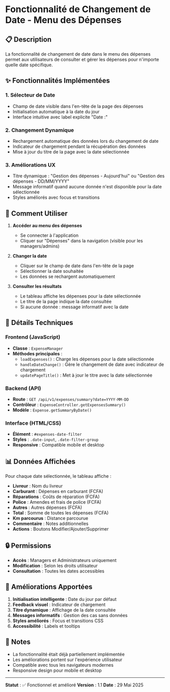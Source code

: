 # Fonctionnalité de Changement de Date - Menu des Dépenses

## 📋 Description

La fonctionnalité de changement de date dans le menu des dépenses permet aux utilisateurs de consulter et gérer les dépenses pour n'importe quelle date spécifique.

## ✨ Fonctionnalités Implémentées

### 1. **Sélecteur de Date**
- Champ de date visible dans l'en-tête de la page des dépenses
- Initialisation automatique à la date du jour
- Interface intuitive avec label explicite "Date :"

### 2. **Changement Dynamique**
- Rechargement automatique des données lors du changement de date
- Indicateur de chargement pendant la récupération des données
- Mise à jour du titre de la page avec la date sélectionnée

### 3. **Améliorations UX**
- Titre dynamique : "Gestion des dépenses - Aujourd'hui" ou "Gestion des dépenses - DD/MM/YYYY"
- Message informatif quand aucune donnée n'est disponible pour la date sélectionnée
- Styles améliorés avec focus et transitions

## 🎯 Comment Utiliser

1. **Accéder au menu des dépenses**
   - Se connecter à l'application
   - Cliquer sur "Dépenses" dans la navigation (visible pour les managers/admins)

2. **Changer la date**
   - Cliquer sur le champ de date dans l'en-tête de la page
   - Sélectionner la date souhaitée
   - Les données se rechargent automatiquement

3. **Consulter les résultats**
   - Le tableau affiche les dépenses pour la date sélectionnée
   - Le titre de la page indique la date consultée
   - Si aucune donnée : message informatif avec la date

## 🔧 Détails Techniques

### Frontend (JavaScript)
- **Classe** : `ExpenseManager`
- **Méthodes principales** :
  - `loadExpenses()` : Charge les dépenses pour la date sélectionnée
  - `handleDateChange()` : Gère le changement de date avec indicateur de chargement
  - `updatePageTitle()` : Met à jour le titre avec la date sélectionnée

### Backend (API)
- **Route** : `GET /api/v1/expenses/summary?date=YYYY-MM-DD`
- **Contrôleur** : `ExpenseController.getExpensesSummary()`
- **Modèle** : `Expense.getSummaryByDate()`

### Interface (HTML/CSS)
- **Élément** : `#expenses-date-filter`
- **Styles** : `.date-input`, `.date-filter-group`
- **Responsive** : Compatible mobile et desktop

## 📊 Données Affichées

Pour chaque date sélectionnée, le tableau affiche :
- **Livreur** : Nom du livreur
- **Carburant** : Dépenses en carburant (FCFA)
- **Réparations** : Coûts de réparation (FCFA)
- **Police** : Amendes et frais de police (FCFA)
- **Autres** : Autres dépenses (FCFA)
- **Total** : Somme de toutes les dépenses (FCFA)
- **Km parcourus** : Distance parcourue
- **Commentaire** : Notes additionnelles
- **Actions** : Boutons Modifier/Ajouter/Supprimer

## 🔒 Permissions

- **Accès** : Managers et Administrateurs uniquement
- **Modification** : Selon les droits utilisateur
- **Consultation** : Toutes les dates accessibles

## 🚀 Améliorations Apportées

1. **Initialisation intelligente** : Date du jour par défaut
2. **Feedback visuel** : Indicateur de chargement
3. **Titre dynamique** : Affichage de la date consultée
4. **Messages informatifs** : Gestion des cas sans données
5. **Styles améliorés** : Focus et transitions CSS
6. **Accessibilité** : Labels et tooltips

## 📝 Notes

- La fonctionnalité était déjà partiellement implémentée
- Les améliorations portent sur l'expérience utilisateur
- Compatible avec tous les navigateurs modernes
- Responsive design pour mobile et desktop

---

**Statut** : ✅ Fonctionnel et amélioré
**Version** : 1.1
**Date** : 29 Mai 2025 